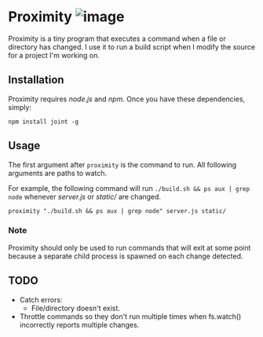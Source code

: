 Proximity ![image](http://rhodesmill.org/goldeneye/images/wPrM.gif)
=========
                                
Proximity is a tiny program that executes a command when a file or directory has changed. I use it to run a build script when I modify the source for a project I'm working on.

## Installation
Proximity requires *node.js* and *npm*. Once you have these dependencies, simply:

	npm install joint -g
	
## Usage
The first argument after `proximity` is the command to run. All following arguments are paths to watch.

For example, the following command will run `./build.sh && ps aux | grep node` whenever *server.js* or *static/* are changed.

	proximity "./build.sh && ps aux | grep node" server.js static/

### Note
Proximity should only be used to run commands that will exit at some point because a separate child process is spawned on each change detected.

## TODO
* Catch errors:
	* File/directory doesn't exist.
* Throttle commands so they don't run multiple times when fs.watch() incorrectly reports multiple changes.